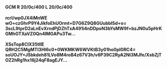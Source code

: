 #### GCM R 20/0c/400 L 20/0c/400
**rcrI/wp0JX4iMnWE**<br/>**wO+czGhrP9Y4JikfoEhUOrmt+D7G6Z9Q8GUubblSd+o=**<br/>**3scL9tprD2aLnEvXrndPjDZhTxA491i4nDDpoN3bYsMW9f+bzJN0u5pHrKGMhGTXaVZ0Qn4IMGAPu3Tw...**<br/><br/>
**XSsTop8ClX35tIIE**<br/>**QRH2C5MgMTI3Hl6c0+0WKMKW6WVKtB3y01ho0pI0RC4=**<br/>**soUOJY+JSbkdeh81LVo8M4roB4z67V3h/v6P39C2RyA2Nl3MJfe/XsbZjTOZ2hRg1hx16j24qF8agEJY...**